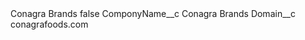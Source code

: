 <?xml version="1.0" encoding="UTF-8"?>
<CustomMetadata xmlns="http://soap.sforce.com/2006/04/metadata" xmlns:xsi="http://www.w3.org/2001/XMLSchema-instance" xmlns:xsd="http://www.w3.org/2001/XMLSchema">
    <label>Conagra Brands</label>
    <protected>false</protected>
    <values>
        <field>ComponyName__c</field>
        <value xsi:type="xsd:string">Conagra Brands</value>
    </values>
    <values>
        <field>Domain__c</field>
        <value xsi:type="xsd:string">conagrafoods.com</value>
    </values>
</CustomMetadata>
